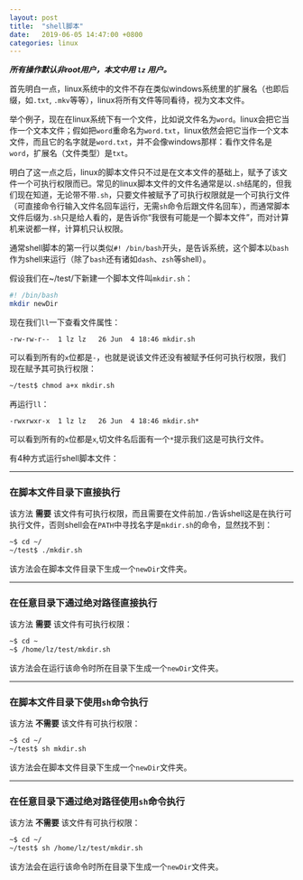 ```yaml
---
layout: post
title:  "shell脚本"
date:   2019-06-05 14:47:00 +0800
categories: linux
---
```


***所有操作默认非root用户，本文中用 `lz` 用户。***

首先明白一点，linux系统中的文件不存在类似windows系统里的扩展名（也即后缀，如`.txt`, `.mkv`等等），linux将所有文件等同看待，视为文本文件。

举个例子，现在在linux系统下有一个文件，比如说文件名为`word`。linux会把它当作一个文本文件；假如把`word`重命名为`word.txt`，linux依然会把它当作一个文本文件，而且它的名字就是`word.txt`，并不会像windows那样：看作文件名是`word`，扩展名（文件类型）是`txt`。

明白了这一点之后，linux的脚本文件只不过是在文本文件的基础上，赋予了该文件一个可执行权限而已。常见的linux脚本文件的文件名通常是以`.sh`结尾的，但我们现在知道，无论带不带`.sh`，只要文件被赋予了可执行权限就是一个可执行文件（可直接命令行输入文件名回车运行，无需`sh`命令后跟文件名回车），而通常脚本文件后缀为`.sh`只是给人看的，是告诉你“我很有可能是一个脚本文件”，而对计算机来说都一样，计算机只认权限。

通常shell脚本的第一行以类似`#! /bin/bash`开头，是告诉系统，这个脚本以`bash`作为shell来运行（除了`bash`还有诸如`dash`、`zsh`等shell）。

假设我们在~/test/下新建一个脚本文件叫`mkdir.sh`：

```sh
#! /bin/bash
mkdir newDir
```

现在我们`ll`一下查看文件属性：

```
-rw-rw-r--  1 lz lz   26 Jun  4 18:46 mkdir.sh
```

可以看到所有的`x`位都是`-`，也就是说该文件还没有被赋予任何可执行权限，我们现在赋予其可执行权限：

```sh
~/test$ chmod a+x mkdir.sh
```

再运行`ll`：

```
-rwxrwxr-x  1 lz lz   26 Jun  4 18:46 mkdir.sh*
```

可以看到所有的`x`位都是`x`,切文件名后面有一个`*`提示我们这是可执行文件。

有4种方式运行shell脚本文件：

---

### 在脚本文件目录下直接执行

该方法 **需要** 该文件有可执行权限，而且需要在文件前加`./`告诉shell这是在执行可执行文件，否则shell会在`PATH`中寻找名字是`mkdir.sh`的命令，显然找不到：

```sh
~$ cd ~/
~/test$ ./mkdir.sh
```

该方法会在脚本文件目录下生成一个`newDir`文件夹。

---

### 在任意目录下通过绝对路径直接执行

该方法 **需要** 该文件有可执行权限：

```sh
~$ cd ~
~$ /home/lz/test/mkdir.sh
```

该方法会在运行该命令时所在目录下生成一个`newDir`文件夹。

---

### 在脚本文件目录下使用`sh`命令执行

该方法 **不需要** 该文件有可执行权限：

```sh
~$ cd ~/
~/test$ sh mkdir.sh
```

该方法会在脚本文件目录下生成一个`newDir`文件夹。

---

### 在任意目录下通过绝对路径使用`sh`命令执行

该方法 **不需要** 该文件有可执行权限：

```sh
~$ cd ~/
~/test$ sh /home/lz/test/mkdir.sh
```

该方法会在运行该命令时所在目录下生成一个`newDir`文件夹。
